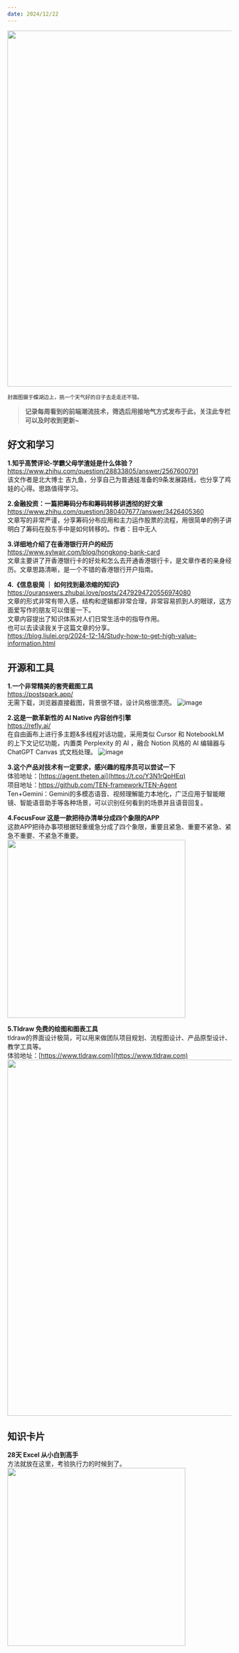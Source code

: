 ```yaml
---
date: 2024/12/22
---
```


<img src="https://weekly-liulei.oss-cn-beijing.aliyuncs.com/IMG_6532.jpeg" width="800" />  


<small>封面图摄于蝶湖边上，挑一个天气好的日子去走走还不错。</small>  

> **记录每周看到的前端潮流技术，筛选后用接地气方式发布于此，关注此专栏可以及时收到更新~**  

## 好文和学习

**1.知乎高赞评论-学霸父母学渣娃是什么体验？**  
<https://www.zhihu.com/question/28833805/answer/2567600791>  
该文作者是北大博士 吉九鱼，分享自己为普通娃准备的9条发展路线，也分享了鸡娃的心得。思路值得学习。  

**2.金融投资：一篇把筹码分布和筹码转移讲透彻的好文章**  
<https://www.zhihu.com/question/380407677/answer/3426405360>  
文章写的非常严谨，分享筹码分布应用和主力运作股票的流程，用很简单的例子讲明白了筹码在股东手中是如何转移的。作者：目中无人

**3.详细地介绍了在香港银行开户的经历**  
<https://www.sylwair.com/blog/hongkong-bank-card>  
文章主要讲了开香港银行卡的好处和怎么去开通香港银行卡，是文章作者的亲身经历。文章思路清晰，是一个不错的香港银行开户指南。  

**4.《信息极简 ｜ 如何找到最浓缩的知识》**  
<https://ouranswers.zhubai.love/posts/2479294720556974080>  
文章的形式非常有带入感，结构和逻辑都非常合理，非常容易抓到人的眼球，这方面爱写作的朋友可以借鉴一下。  
文章内容提出了知识体系对人们日常生活中的指导作用。  
也可以去读读我关于这篇文章的分享。  
<https://blog.liulei.org/2024-12-14/Study-how-to-get-high-value-information.html>



## 开源和工具

**1.一个非常精美的套壳截图工具**  
<https://postspark.app/>  
无需下载，浏览器直接截图，背景很不错，设计风格很漂亮。
![image](https://img.netok.xyz/1734498734351.png)

**2.这是一款革新性的 AI Native 内容创作引擎**  
<https://refly.ai/>  
在自由画布上进行多主题&多线程对话功能，采用类似 Cursor 和 NotebookLM 的上下文记忆功能，内置类 Perplexity 的 AI ，融合 Notion 风格的 AI 编辑器与 ChatGPT Canvas 式文档处理。
![image](https://img.netok.xyz/1734499114953.png)

**3.这个产品对技术有一定要求，感兴趣的程序员可以尝试一下**  
体验地址：[https://agent.theten.ai](https://t.co/Y3N1rQpHEq)  
项目地址：<https://github.com/TEN-framework/TEN-Agent>  
Ten+Gemini：Gemini的多模态语音、视频理解能力本地化，广泛应用于智能眼镜、智能语音助手等各种场景，可以识别任何看到的场景并且语音回复。  

**4.FocusFour 这是一款把待办清单分成四个象限的APP**  
这款APP把待办事项根据轻重缓急分成了四个象限，重要且紧急、重要不紧急、紧急不重要、不紧急不重要。  
<img src="https://img.netok.xyz/1734570794080.png" width="400">  

**5.Tldraw 免费的绘图和图表工具**  
tldraw的界面设计极简，可以用来做团队项目规划、流程图设计、产品原型设计、教学工具等。  
体验地址：[https://www.tldraw.com](https://www.tldraw.com)    
<img src="https://img.netok.xyz/1734678180815.png" width="800">    



## 知识卡片

**28天 Excel 从小白到高手**    
方法就放在这里，考验执行力的时候到了。  
<img src="https://img.netok.xyz/1734499635503.jpeg" width="400">

